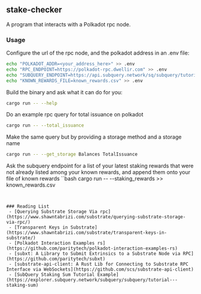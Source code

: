 ## stake-checker

A program that interacts with a Polkadot rpc node.

### Usage

Configure the url of the rpc node, and the polkadot address in an .env file:
```bash
echo "POLKADOT_ADDR=<your_address_here>" >> .env
echo "RPC_ENDPOINT=https://polkadot-rpc.dwellir.com" >> .env
echo "SUBQUERY_ENDPOINT=https://api.subquery.network/sq/subquery/tutorial---staking-sum" >> .env
echo "KNOWN_REWARDS_FILE=known_rewards.csv" >> .env
```

Build the binary and ask what it can do for you:
```bash
cargo run -- --help
```

Do an example rpc query for total issuance on polkadot
```bash
cargo run -- --total_issuance
```

Make the same query but by providing a storage method and a storage name
```bash
cargo run -- --get_storage Balances TotalIssuance
```

Ask the subquery endpoint for a list of your latest staking rewards that were not already listed among your known rewards, and append them onto your file of known rewards
``bash
cargo run -- --staking_rewards >> known_rewards.csv
```


### Reading List
 - [Querying Substrate Storage Via rpc](https://www.shawntabrizi.com/substrate/querying-substrate-storage-via-rpc/)
 - [Transparent Keys in Substrate](https://www.shawntabrizi.com/substrate/transparent-keys-in-substrate/)
 - [Polkadot Interaction Examples rs](https://github.com/paritytech/polkadot-interaction-examples-rs)
 - [subxt: A Library to Submit Extrinsics to a Substrate Node via RPC](https://github.com/paritytech/subxt)
 - [substrate-api-client: A Rust Lib for Connecting to Substrate RPC Interface via WebSockets](https://github.com/scs/substrate-api-client)
 - [SubQuery Staking Sum Tutorial Example](https://explorer.subquery.network/subquery/subquery/tutorial---staking-sum)
